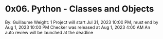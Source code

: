# 0x06. Python - Classes and Objects

 By: Guillaume
 Weight: 1
 Project will start Jul 31, 2023 10:00 PM, must end by Aug 1, 2023 10:00 PM
 Checker was released at Aug 1, 2023 4:00 AM
 An auto review will be launched at the deadline

